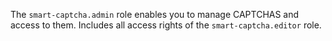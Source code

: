 The `smart-captcha.admin` role enables you to manage CAPTCHAS and access to them. Includes all access rights of the `smart-captcha.editor` role.